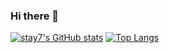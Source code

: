 ### Hi there 👋

<!--
**stay7/stay7** is a ✨ _special_ ✨ repository because its `README.md` (this file) appears on your GitHub profile.

Here are some ideas to get you started:

- 🔭 I’m currently working on ...
- 🌱 I’m currently learning ...
- 👯 I’m looking to collaborate on ...
- 🤔 I’m looking for help with ...
- 💬 Ask me about ...
- 📫 How to reach me: ...
- 😄 Pronouns: ...
- ⚡ Fun fact: ...
-->

[![stay7's GitHub stats](https://github-readme-stats.vercel.app/api?username=stay7)](https://github.com/anuraghazra/github-readme-stats)
[![Top Langs](https://github-readme-stats.vercel.app/api/top-langs/?username=stay7)](https://github.com/anuraghazra/github-readme-stats)
